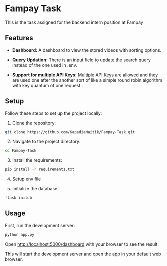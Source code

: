 # Fampay Task

This is the task assigned for the backend intern position at Fampay

## Features

- **Dashboard:** A dashboard to view the stored videos with sorting options.

- **Query Updation:** There is an input field to update the search query instead of the one used in .env.

- **Support for multiple API Keys:** Multiple API Keys are allowed and they are used one after the another sort of like a simple round robin algorithm with key quantum of one request .

## Setup

Follow these steps to set up the project locally:

1. Clone the repository:

```bash
git clone https://github.com/KapadiaNaitik/Fampay-Task.git
```

2. Navigate to the project directory:

```bash
cd Fampay-Task
```

3. Install the requirements:

```bash
pip install -r requirements.txt
```

4. Setup env file

5. Initialize the database

```bash
flask initdb
```

## Usage

First, run the development server:

```bash
python app.py
```

Open [http://localhost:5000/dashboard](http://localhost:5000/dashboard) with your browser to see the result.

This will start the development server and open the app in your default web browser.
